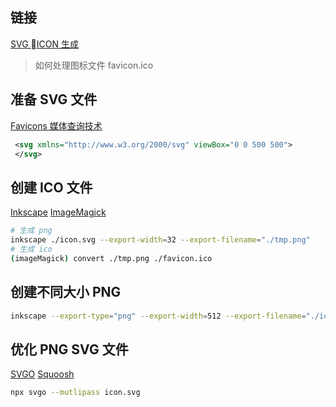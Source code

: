 ## 链接

[SVG ICON 生成](https://fffuel.co/)

> 如何处理图标文件 favicon.ico
## 准备 SVG 文件

[Favicons 媒体查询技术](https://evilmartians.com/chronicles/how-to-use-p3-colors-in-svg)

```svg
 <svg xmlns="http://www.w3.org/2000/svg" viewBox="0 0 500 500">
 </svg>
```
## 创建 ICO 文件

[Inkscape](https://inkscape.org/)
[ImageMagick](https://www.imagemagick.org/script/download.php)

```sh
# 生成 png
inkscape ./icon.svg --export-width=32 --export-filename="./tmp.png"
# 生成 ico
(imageMagick) convert ./tmp.png ./favicon.ico
```
## 创建不同大小 PNG

```sh
inkscape --export-type="png" --export-width=512 --export-filename="./icon-512.png" ./icon.svg
```
## 优化 PNG SVG 文件

[SVGO](https://github.com/svg/svgo)
[Squoosh](https://squoosh.app/)

```sh
npx svgo --mutlipass icon.svg
```